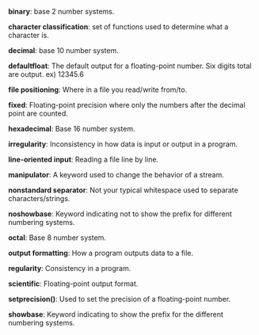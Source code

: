 **binary**: base 2 number systems.



**character classification**: set of functions used to determine what a character is.



**decimal**: base 10 number system.



**defaultfloat**: The default output for a floating-point number. Six digits total are output. ex) 12345.6



**file positioning**: Where in a file you read/write from/to.



**fixed**: Floating-point precision where only the numbers after the decimal point are counted.



**hexadecimal**: Base 16 number system.



**irregularity**: Inconsistency in how data is input or output in a program.



**line-oriented input**: Reading a file line by line.



**manipulator**: A keyword used to change the behavior of a stream.



**nonstandard separator**: Not your typical whitespace used to separate characters/strings.



**noshowbase**: Keyword indicating not to show the prefix for different numbering systems.



**octal**: Base 8 number system.



**output formatting**: How a program outputs data to a file.



**regularity**: Consistency in a program.



**scientific**: Floating-point output format.



**setprecision()**: Used to set the precision of a floating-point number.



**showbase**: Keyword indicating to show the prefix for the different numbering systems.